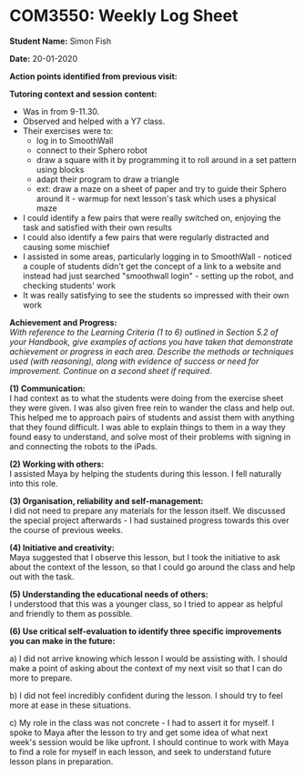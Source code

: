# COM3550: Weekly Log Sheet

**Student Name:** Simon Fish

**Date:** 20-01-2020

**Action points identified from previous visit:**

**Tutoring context and session content:**

- Was in from 9-11.30.
- Observed and helped with a Y7 class.
- Their exercises were to:
  - log in to SmoothWall
  - connect to their Sphero robot
  - draw a square with it by programming it to roll around in a set pattern using blocks
  - adapt their program to draw a triangle
  - ext: draw a maze on a sheet of paper and try to guide their Sphero around it - warmup for next lesson's task which uses a physical maze
- I could identify a few pairs that were really switched on, enjoying the task and satisfied with their own results
- I could also identify a few pairs that were regularly distracted and causing some mischief
- I assisted in some areas, particularly logging in to SmoothWall - noticed a couple of students didn't get the concept of a link to a website and instead had just searched "smoothwall login" - setting up the robot, and checking students' work
- It was really satisfying to see the students so impressed with their own work

**Achievement and Progress:**   
*With reference to the Learning Criteria (1 to 6)
outlined in Section 5.2 of your Handbook, give examples of actions you have
taken that demonstrate achievement or progress in each area. Describe the
methods or techniques used (with reasoning), along with evidence of success or
need for improvement. Continue on a second sheet if required.*

**(1) Communication:**   
I had context as to what the students were doing from the exercise sheet they
were given. I was also given free rein to wander the class and help out. This
helped me to approach pairs of students and assist them with anything that they
found difficult. I was able to explain things to them in a way they found easy
to understand, and solve most of their problems with signing in and connecting
the robots to the iPads.

**(2) Working with others:**   
I assisted Maya by helping the students during this lesson. I fell naturally
into this role.

**(3) Organisation, reliability and self-management:**   
I did not need to prepare any materials for the lesson itself. We discussed the
special project afterwards - I had sustained progress towards this over the
course of previous weeks.

**(4) Initiative and creativity:**   
Maya suggested that I observe this lesson, but I took the initiative to ask
about the context of the lesson, so that I could go around the class and help
out with the task.

**(5) Understanding the educational needs of others:**   
I understood that this was a younger class, so I tried to appear as helpful and
friendly to them as possible.

**(6) Use critical self-evaluation to identify three specific improvements you
can make in the future:**

a)  I did not arrive knowing which lesson I would be assisting with. I
should make a point of asking about the context of my next visit so that I can
do more to prepare.

b)  I did not feel incredibly confident during the lesson. I should try to
feel more at ease in these situations.

c)  My role in the class was not concrete - I had to assert it for myself. I
spoke to Maya after the lesson to try and get some idea of what next week's
session would be like upfront. I should continue to work with Maya to find a
role for myself in each lesson, and seek to understand future lesson plans in preparation.